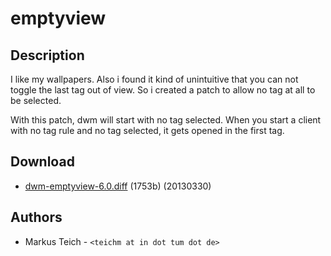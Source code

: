 emptyview
=========

Description
-----------
I like my wallpapers. Also i found it kind of unintuitive that you can not toggle the last tag out of view. So i created a patch to allow no tag at all to be selected.

With this patch, dwm will start with no tag selected. When you start a client with no tag rule and no tag selected, it gets opened in the first tag.

Download
--------

* [dwm-emptyview-6.0.diff](dwm-emptyview-6.0.diff) (1753b) (20130330)

Authors
-------
* Markus Teich - `<teichm at in dot tum dot de>`
